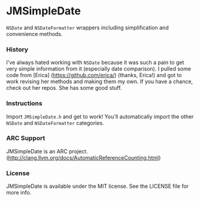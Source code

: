JMSimpleDate
============

`NSDate` and `NSDateFormatter` wrappers including simplification and convenience methods.

### History

I've always hated working with `NSDate` because it was such a pain to get very simple information from it (especially date comparison). I pulled some code from [Erica] (https://github.com/erica/) (thanks, Erica!) and got to work revising her methods and making them my own. If you have a chance, check out her repos. She has some good stuff.

### Instructions

Import `JMSimpleDate.h` and get to work! You'll automatically import the other `NSDate` and `NSDateFormatter` categories.

### ARC Support

JMSimpleDate is an ARC project. (http://clang.llvm.org/docs/AutomaticReferenceCounting.html)

### License

JMSimpleDate is available under the MIT license. See the LICENSE file for more info.